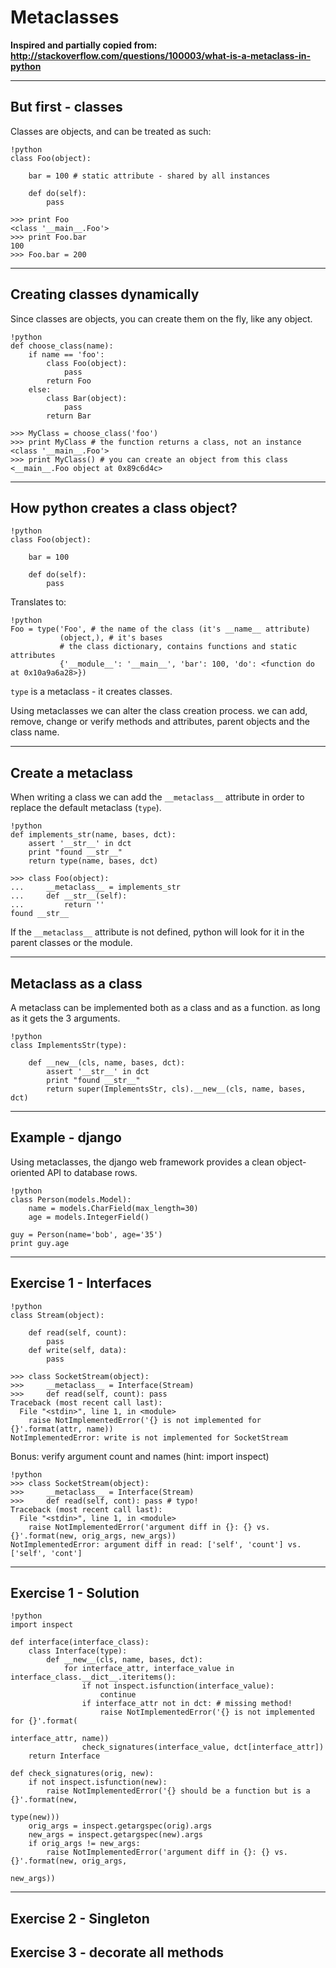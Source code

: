 # Metaclasses

**Inspired and partially copied from: 
http://stackoverflow.com/questions/100003/what-is-a-metaclass-in-python**

---

## But first - classes

Classes are objects, and can be treated as such:

	!python
	class Foo(object):
	
		bar = 100 # static attribute - shared by all instances
	
		def do(self):
			pass

	>>> print Foo
    <class '__main__.Foo'>		
	>>> print Foo.bar
	100
	>>> Foo.bar = 200
	
---

## Creating classes dynamically

Since classes are objects, you can create them on the fly, like any object.

	!python
	def choose_class(name):
		if name == 'foo':
			class Foo(object):
				pass
			return Foo
		else:
			class Bar(object):
				pass
			return Bar
		
	>>> MyClass = choose_class('foo') 
	>>> print MyClass # the function returns a class, not an instance
	<class '__main__.Foo'>
	>>> print MyClass() # you can create an object from this class
	<__main__.Foo object at 0x89c6d4c>
	
---

## How python creates a class object?

	!python
	class Foo(object):
	
		bar = 100
		
		def do(self):
			pass

Translates to:

	!python
	Foo = type('Foo', # the name of the class (it's __name__ attribute)
		       (object,), # it's bases
			   # the class dictionary, contains functions and static attributes
			   {'__module__': '__main__', 'bar': 100, 'do': <function do at 0x10a9a6a28>})


`type` is a metaclass - it creates classes.

Using metaclasses we can alter the class creation process. we can add, remove, change or verify methods and attributes, parent objects and the class name.

---

## Create a metaclass

When writing a class we can add the `__metaclass__` attribute in order to replace the default metaclass (`type`).

	!python
	def implements_str(name, bases, dct):
		assert '__str__' in dct
		print "found __str__"
		return type(name, bases, dct)
	
	>>> class Foo(object):
	...     __metaclass__ = implements_str
	...     def __str__(self): 
    ...         return ''
	found __str__

If the `__metaclass__` attribute is not defined, python will look for it in the parent classes or the module.

---

## Metaclass as a class

A metaclass can be implemented both as a class and as a function. as long as it gets the 3 arguments.

	!python
	class ImplementsStr(type):
	
		def __new__(cls, name, bases, dct):
			assert '__str__' in dct
			print "found __str__"
			return super(ImplementsStr, cls).__new__(cls, name, bases, dct)
---

## Example - django

Using metaclasses, the django web framework provides a clean object-oriented API to database rows.

	!python
	class Person(models.Model):
		name = models.CharField(max_length=30)
		age = models.IntegerField()

	guy = Person(name='bob', age='35')
	print guy.age

---

## Exercise 1 - Interfaces

	!python
	class Stream(object):

	    def read(self, count):
			pass		
		def write(self, data):
			pass

	>>> class SocketStream(object):
	>>>	    __metaclass__ = Interface(Stream)
	>>>     def read(self, count): pass
	Traceback (most recent call last):
	  File "<stdin>", line 1, in <module>
        raise NotImplementedError('{} is not implemented for {}'.format(attr, name))
	NotImplementedError: write is not implemented for SocketStream
	
Bonus: verify argument count and names (hint: import inspect)
	
	!python
	>>> class SocketStream(object):
	>>>	    __metaclass__ = Interface(Stream)
	>>>     def read(self, cont): pass # typo!
	Traceback (most recent call last):
	  File "<stdin>", line 1, in <module>
        raise NotImplementedError('argument diff in {}: {} vs. {}'.format(new, orig_args, new_args))
	NotImplementedError: argument diff in read: ['self', 'count'] vs. ['self', 'cont']
	
---

## Exercise 1 - Solution

	!python
	import inspect

	def interface(interface_class):
		class Interface(type):
			def __new__(cls, name, bases, dct):
				for interface_attr, interface_value in interface_class.__dict__.iteritems():
					if not inspect.isfunction(interface_value):
						continue
					if interface_attr not in dct: # missing method!
						raise NotImplementedError('{} is not implemented for {}'.format(
						                                          interface_attr, name))
					check_signatures(interface_value, dct[interface_attr])
		return Interface
	
	def check_signatures(orig, new):
		if not inspect.isfunction(new):
			raise NotImplementedError('{} should be a function but is a {}'.format(new, 
		                                                                           type(new)))
		orig_args = inspect.getargspec(orig).args
		new_args = inspect.getargspec(new).args
		if orig_args != new_args:
			raise NotImplementedError('argument diff in {}: {} vs. {}'.format(new, orig_args, 
			                                                                  new_args))
			
---

## Exercise 2 - Singleton

## Exercise 3 - decorate all methods
